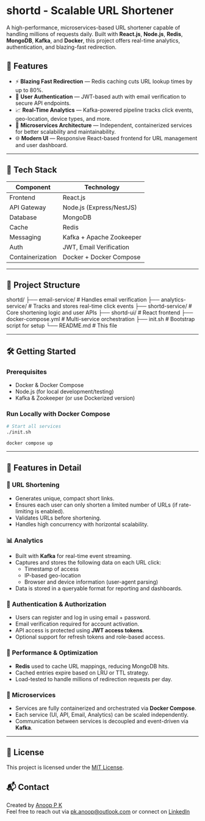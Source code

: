 # shortd - Scalable URL Shortener

A high-performance, microservices-based URL shortener capable of handling millions of requests daily. Built with **React.js**, **Node.js**, **Redis**, **MongoDB**, **Kafka**, and **Docker**, this project offers real-time analytics, authentication, and blazing-fast redirection.

## 🚀 Features

- ⚡ **Blazing Fast Redirection** — Redis caching cuts URL lookup times by up to 80%.
- 🔐 **User Authentication** — JWT-based auth with email verification to secure API endpoints.
- 📈 **Real-Time Analytics** — Kafka-powered pipeline tracks click events, geo-location, device types, and more.
- 🧩 **Microservices Architecture** — Independent, containerized services for better scalability and maintainability.
- 🌐 **Modern UI** — Responsive React-based frontend for URL management and user dashboard.

---

## 🧱 Tech Stack

| Component       | Technology                |
|----------------|---------------------------|
| Frontend       | React.js                  |
| API Gateway    | Node.js (Express/NestJS)  |
| Database       | MongoDB                   |
| Cache          | Redis                     |
| Messaging      | Kafka + Apache Zookeeper  |
| Auth           | JWT, Email Verification   |
| Containerization | Docker + Docker Compose |

---

## 📂 Project Structure

shortd/
├── email-service/ # Handles email verification
├── analytics-service/ # Tracks and stores real-time click events
├── shortd-service/ # Core shortening logic and user APIs
├── shortd-ui/ # React frontend
├── docker-compose.yml # Multi-service orchestration
├── init.sh # Bootstrap script for setup
└── README.md # This file



---

## 🛠️ Getting Started

### Prerequisites

- Docker & Docker Compose
- Node.js (for local development/testing)
- Kafka & Zookeeper (or use Dockerized version)

### Run Locally with Docker Compose

```bash
# Start all services
./init.sh
```

```
docker compose up
```
---
## 🧪 Features in Detail

### 🔗 URL Shortening

- Generates unique, compact short links.
- Ensures each user can only shorten a limited number of URLs (if rate-limiting is enabled).
- Validates URLs before shortening.
- Handles high concurrency with horizontal scalability.

### 📊 Analytics

- Built with **Kafka** for real-time event streaming.
- Captures and stores the following data on each URL click:
  - Timestamp of access
  - IP-based geo-location
  - Browser and device information (user-agent parsing)
- Data is stored in a queryable format for reporting and dashboards.

### 🔐 Authentication & Authorization

- Users can register and log in using email + password.
- Email verification required for account activation.
- API access is protected using **JWT access tokens**.
- Optional support for refresh tokens and role-based access.

### 🚀 Performance & Optimization

- **Redis** used to cache URL mappings, reducing MongoDB hits.
- Cached entries expire based on LRU or TTL strategy.
- Load-tested to handle millions of redirection requests per day.

### 🧩 Microservices

- Services are fully containerized and orchestrated via **Docker Compose**.
- Each service (UI, API, Email, Analytics) can be scaled independently.
- Communication between services is decoupled and event-driven via **Kafka**.
---
## 📄 License

This project is licensed under the [MIT License](https://opensource.org/licenses/MIT).


## 📬 Contact

Created by [Anoop P K](https://github.com/anoopaneesh)  
Feel free to reach out via [pk.anoop@outlook.com](mailto:pk.anoop@outlook.com) or connect on [LinkedIn](https://www.linkedin.com/in/anoop-pk)




